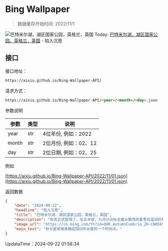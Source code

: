 # Bing Wallpaper

> 数据缓存开始时间: 2022/11/1

![巴特米尔湖，湖区国家公园，英格兰，英国](https://cn.bing.com/th?id=OHR.AutumnCumbria_ZH-CN0565958390_1920x1080.webp)
Today: [巴特米尔湖，湖区国家公园，英格兰，英国](https://cn.bing.com/th?id=OHR.AutumnCumbria_ZH-CN0565958390_1920x1080.webp) - 陷入沉思

## 接口

接口地址：

```html
https://aixiu.github.io/Bing-Wallpaper-API/
```

请求方式：

```html
https://aixiu.github.io/Bing-Wallpaper-API/<year>/<month>/<day>.json
```

参数说明

| 参数 | 类型 | 说明 |
| - | - | - |
| year | str | 4位年份, 例如：2022 |
| month | str | 2位月份, 例如：02、12 |
| day | str | 2位日期, 例如：02、25 |

例如

[https://aixiu.github.io/Bing-Wallpaper-API/2022/11/01.json](https://aixiu.github.io/Bing-Wallpaper-API/2022/11/01.json)

返回数据

```json
{
    "date": "2024-09-22",
    "headline": "陷入沉思",
    "title": "巴特米尔湖，湖区国家公园，英格兰，英国",
    "description": "秋天正式登场了。在北半球，九月分点标志着从繁茂的夏季向温润的秋季过渡，而在南半球，它则预示着春天的开始。“Equinox”一词源于拉丁语，意为 “相等的夜晚”。在这一时刻，地轴与太阳垂直，这意味着太阳从正东升起，从正西落下，这是难得的全球平衡的时刻。这种平衡的出现是因为地轴既没有向太阳倾斜，也没有远离太阳。",
    "image_url": "https://cn.bing.com/th?id=OHR.AutumnCumbria_ZH-CN0565958390_1920x1080.webp",
    "main_text": "秋分是常用来确定回归年长度的一个时间点。"
}
```

UpdataTime：2024-09-22 01:58:34
